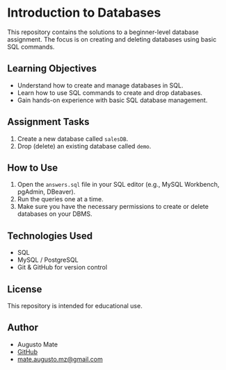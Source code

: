 # Introduction to Databases

This repository contains the solutions to a beginner-level database assignment. The focus is on creating and deleting databases using basic SQL commands.

## Learning Objectives

- Understand how to create and manage databases in SQL.
- Learn how to use SQL commands to create and drop databases.
- Gain hands-on experience with basic SQL database management.

## Assignment Tasks

1. Create a new database called `salesDB`.
2. Drop (delete) an existing database called `demo`.

## How to Use

1. Open the `answers.sql` file in your SQL editor (e.g., MySQL Workbench, pgAdmin, DBeaver).
2. Run the queries one at a time.
3. Make sure you have the necessary permissions to create or delete databases on your DBMS.

## Technologies Used

- SQL
- MySQL / PostgreSQL
- Git & GitHub for version control

## License

This repository is intended for educational use.

## Author

- Augusto Mate
- [GitHub](https://github.com/Augusto047)
- mate.augusto.mz@gmail.com
  
